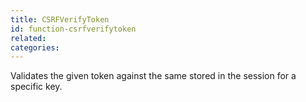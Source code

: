 ```yaml
---
title: CSRFVerifyToken
id: function-csrfverifytoken
related:
categories:
---
```


Validates the given token against the same stored in the session for a specific key.